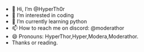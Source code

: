 - 👋 Hi, I’m @HyperTh0r
- 👀 I’m interested in coding
- 🌱 I’m currently learning python
- 📫 How to reach me on discord: @moderathor
- 😄 Pronouns: HyperThor,Hyper,Modera,Moderathor.
- Thanks or reading.

<!---
HyperTh0r/HyperTh0r is a ✨ special ✨ repository because its `README.md` (this file) appears on your GitHub profile.
You can click the Preview link to take a look at your changes.
--->
